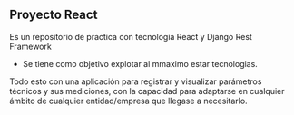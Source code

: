 ## Proyecto React

Es un repositorio de practica con tecnologia React y Django Rest Framework
- Se tiene como objetivo explotar al mmaximo estar tecnologias.

Todo esto con una aplicación para registrar y visualizar parámetros técnicos y sus mediciones, con la capacidad para adaptarse en cualquier ámbito de cualquier entidad/empresa que llegase a necesitarlo.
